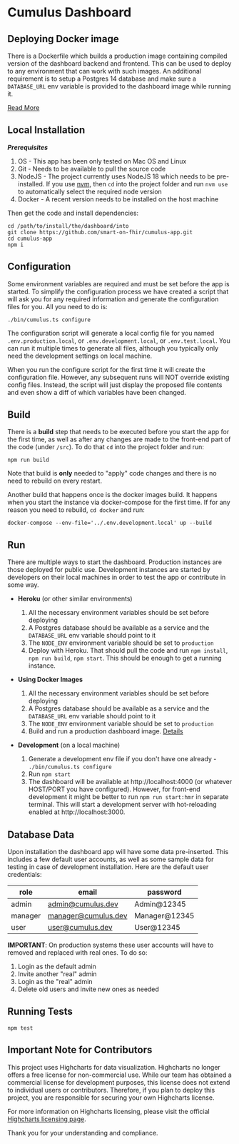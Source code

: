 # Cumulus Dashboard

## Deploying Docker image
There is a Dockerfile which builds a production image containing compiled
version of the dashboard backend and frontend. This can be used to deploy to
any environment that can work with such images. An additional requirement is to
setup a Postgres 14 database and make sure a `DATABASE_URL` env variable is
provided to the dashboard image while running it.

[Read More](./docker/readme.md)


## Local Installation

***Prerequisites***
1. OS - This app has been only tested on Mac OS and Linux
2. Git - Needs to be available to pull the source code
3. NodeJS - The project currently uses NodeJS 18 which needs to be pre-installed.
   If you use [nvm](https://github.com/nvm-sh/nvm), then `cd` into the project
   folder and run `nvm use` to automatically select the required node version
4. Docker - A recent version needs to be installed on the host machine


Then get the code and install dependencies:
```
cd /path/to/install/the/dashboard/into
git clone https://github.com/smart-on-fhir/cumulus-app.git
cd cumulus-app
npm i
```

## Configuration
Some environment variables are required and must be set before the app is started.
To simplify the configuration process we have created a script that will ask you for
any required information and generate the configuration files for you. All you need
to do is:
```
./bin/cumulus.ts configure
```
The configuration script will generate a local config file for you named `.env.production.local`,
or `.env.development.local`, or `.env.test.local`. You can run it multiple times to generate all files,
although you typically only need the development settings on local machine.

When you run the configure script for the first time it will create the configuration file.
However, any subsequent runs will NOT override existing config files. Instead, the script
will just display the proposed file contents and even show a diff of which variables have
been changed.


## Build
There is a **build** step that needs to be executed before you start the app for
the first time, as well as after any changes are made to the front-end part of
the code (under `/src`). To do that `cd` into the project folder and run:
```
npm run build
```
Note that build is **only** needed to "apply" code changes and there is no need
to rebuild on every restart.

Another build that happens once is the docker images build. It happens when you
start the instance via docker-compose for the first time. If for any reason you
need to rebuild, `cd docker` and run:
```
docker-compose --env-file='../.env.development.local' up --build 
```

## Run
There are multiple ways to start the dashboard. Production instances are those deployed for public use.
Development instances are started by developers on their local machines in order to test the app or
contribute in some way.

- **Heroku** (or other similar environments)
  1. All the necessary environment variables should be set before deploying
  2. A Postgres database should be available as a service and the `DATABASE_URL` env variable should point to it
  3. The `NODE_ENV` environment variable should be set to `production`
  4. Deploy with Heroku. That should pull the code and run `npm install`, `npm run build`, `npm start`. This should be enough to get a running instance.

- **Using Docker Images**
  1. All the necessary environment variables should be set before deploying
  2. A Postgres database should be available as a service and the `DATABASE_URL` env variable should point to it
  3. The `NODE_ENV` environment variable should be set to `production`
  4. Build and run a production dashboard image. [Details](./docker/readme.md)

- **Development** (on a local machine)
  1. Generate a development env file if you don't have one already - `./bin/cumulus.ts configure`
  2. Run `npm start`
  3. The dashboard will be available at http://localhost:4000 (or whatever HOST/PORT you have configured). However, for front-end development it might be better to run `npm run start:hmr` in separate terminal. This will start a development server with hot-reloading enabled at http://localhost:3000.


## Database Data
Upon installation the dashboard app will have some data pre-inserted. This includes a
few default user accounts, as well as some sample data for testing in case of
development installation. Here are the default user credentials:

|role   |email              |password     |
|-------|-------------------|-------------|
|admin  |admin@cumulus.dev  |Admin@12345  |
|manager|manager@cumulus.dev|Manager@12345|
|user   |user@cumulus.dev   |User@12345   |


**IMPORTANT**: On production systems these user accounts will have to removed and
replaced with real ones. To do so:
1. Login as the default admin
2. Invite another "real" admin
3. Login as the "real" admin
4. Delete old users and invite new ones as needed


## Running Tests
```            
npm test
```

## Important Note for Contributors
This project uses Highcharts for data visualization. Highcharts no longer offers
a free license for non-commercial use. While our team has obtained a commercial
license for development purposes, this license does not extend to individual
users or contributors. Therefore, if you plan to deploy this project, you are
responsible for securing your own Highcharts license.

For more information on Highcharts licensing, please visit the official
[Highcharts licensing page](https://shop.highcharts.com/).

Thank you for your understanding and compliance.
